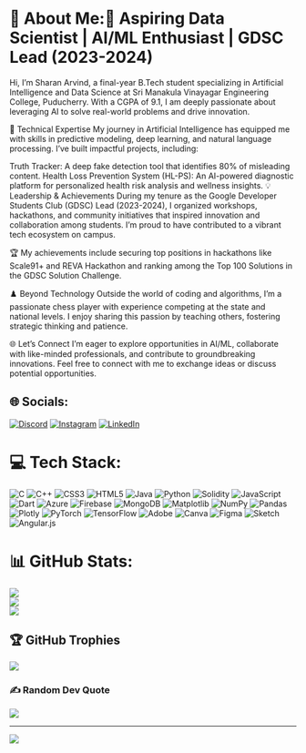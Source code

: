 # 💫 About Me:🌟 Aspiring Data Scientist | AI/ML Enthusiast | GDSC Lead (2023-2024)

Hi, I’m Sharan Arvind, a final-year B.Tech student specializing in Artificial Intelligence and Data Science at Sri Manakula Vinayagar Engineering College, Puducherry. With a CGPA of 9.1, I am deeply passionate about leveraging AI to solve real-world problems and drive innovation.

🔬 Technical Expertise
My journey in Artificial Intelligence has equipped me with skills in predictive modeling, deep learning, and natural language processing. I’ve built impactful projects, including:

Truth Tracker: A deep fake detection tool that identifies 80% of misleading content.
Health Loss Prevention System (HL-PS): An AI-powered diagnostic platform for personalized health risk analysis and wellness insights.
💡 Leadership & Achievements
During my tenure as the Google Developer Students Club (GDSC) Lead (2023-2024), I organized workshops, hackathons, and community initiatives that inspired innovation and collaboration among students. I’m proud to have contributed to a vibrant tech ecosystem on campus.

🏆 My achievements include securing top positions in hackathons like Scale91+ and REVA Hackathon and ranking among the Top 100 Solutions in the GDSC Solution Challenge.

♟️ Beyond Technology
Outside the world of coding and algorithms, I’m a passionate chess player with experience competing at the state and national levels. I enjoy sharing this passion by teaching others, fostering strategic thinking and patience.

🌐 Let’s Connect
I’m eager to explore opportunities in AI/ML, collaborate with like-minded professionals, and contribute to groundbreaking innovations. Feel free to connect with me to exchange ideas or discuss potential opportunities.


## 🌐 Socials:
[![Discord](https://img.shields.io/badge/Discord-%237289DA.svg?logo=discord&logoColor=white)](https://discord.gg/sharan_arv_) [![Instagram](https://img.shields.io/badge/Instagram-%23E4405F.svg?logo=Instagram&logoColor=white)](https://instagram.com/sharan_arv_) [![LinkedIn](https://img.shields.io/badge/LinkedIn-%230077B5.svg?logo=linkedin&logoColor=white)](https://linkedin.com/in/https://www.linkedin.com/in/sharan-arvind-35b443237/) 

# 💻 Tech Stack:
![C](https://img.shields.io/badge/c-%2300599C.svg?style=for-the-badge&logo=c&logoColor=white) ![C++](https://img.shields.io/badge/c++-%2300599C.svg?style=for-the-badge&logo=c%2B%2B&logoColor=white) ![CSS3](https://img.shields.io/badge/css3-%231572B6.svg?style=for-the-badge&logo=css3&logoColor=white) ![HTML5](https://img.shields.io/badge/html5-%23E34F26.svg?style=for-the-badge&logo=html5&logoColor=white) ![Java](https://img.shields.io/badge/java-%23ED8B00.svg?style=for-the-badge&logo=openjdk&logoColor=white) ![Python](https://img.shields.io/badge/python-3670A0?style=for-the-badge&logo=python&logoColor=ffdd54) ![Solidity](https://img.shields.io/badge/Solidity-%23363636.svg?style=for-the-badge&logo=solidity&logoColor=white) ![JavaScript](https://img.shields.io/badge/javascript-%23323330.svg?style=for-the-badge&logo=javascript&logoColor=%23F7DF1E) ![Dart](https://img.shields.io/badge/dart-%230175C2.svg?style=for-the-badge&logo=dart&logoColor=white) ![Azure](https://img.shields.io/badge/azure-%230072C6.svg?style=for-the-badge&logo=microsoftazure&logoColor=white) ![Firebase](https://img.shields.io/badge/firebase-%23039BE5.svg?style=for-the-badge&logo=firebase) ![MongoDB](https://img.shields.io/badge/MongoDB-%234ea94b.svg?style=for-the-badge&logo=mongodb&logoColor=white) ![Matplotlib](https://img.shields.io/badge/Matplotlib-%23ffffff.svg?style=for-the-badge&logo=Matplotlib&logoColor=black) ![NumPy](https://img.shields.io/badge/numpy-%23013243.svg?style=for-the-badge&logo=numpy&logoColor=white) ![Pandas](https://img.shields.io/badge/pandas-%23150458.svg?style=for-the-badge&logo=pandas&logoColor=white) ![Plotly](https://img.shields.io/badge/Plotly-%233F4F75.svg?style=for-the-badge&logo=plotly&logoColor=white) ![PyTorch](https://img.shields.io/badge/PyTorch-%23EE4C2C.svg?style=for-the-badge&logo=PyTorch&logoColor=white) ![TensorFlow](https://img.shields.io/badge/TensorFlow-%23FF6F00.svg?style=for-the-badge&logo=TensorFlow&logoColor=white) ![Adobe](https://img.shields.io/badge/adobe-%23FF0000.svg?style=for-the-badge&logo=adobe&logoColor=white) ![Canva](https://img.shields.io/badge/Canva-%2300C4CC.svg?style=for-the-badge&logo=Canva&logoColor=white) ![Figma](https://img.shields.io/badge/figma-%23F24E1E.svg?style=for-the-badge&logo=figma&logoColor=white) ![Sketch](https://img.shields.io/badge/Sketch-FFB387?style=for-the-badge&logo=sketch&logoColor=black) ![Angular.js](https://img.shields.io/badge/angular.js-%23E23237.svg?style=for-the-badge&logo=angularjs&logoColor=white)
# 📊 GitHub Stats:
![](https://github-readme-stats.vercel.app/api?username=SharanArvind&theme=dark&hide_border=false&include_all_commits=false&count_private=false)<br/>
![](https://github-readme-streak-stats.herokuapp.com/?user=SharanArvind&theme=dark&hide_border=false)<br/>
![](https://github-readme-stats.vercel.app/api/top-langs/?username=SharanArvind&theme=dark&hide_border=false&include_all_commits=false&count_private=false&layout=compact)

## 🏆 GitHub Trophies
![](https://github-profile-trophy.vercel.app/?username=SharanArvind&theme=radical&no-frame=false&no-bg=true&margin-w=4)

### ✍️ Random Dev Quote
![](https://quotes-github-readme.vercel.app/api?type=horizontal&theme=radical)

---
[![](https://visitcount.itsvg.in/api?id=SharanArvind&icon=0&color=0)](https://visitcount.itsvg.in)

<!-- Proudly created with GPRM ( https://gprm.itsvg.in ) -->
